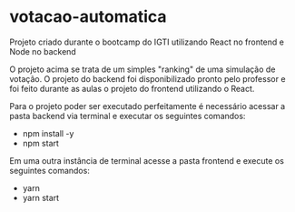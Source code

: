 # votacao-automatica
Projeto criado durante o bootcamp do IGTI utilizando React no frontend e Node no backend

O projeto acima se trata de um simples "ranking" de uma simulação de votação. O projeto do backend foi disponibilizado pronto pelo professor e foi feito durante
as aulas o projeto do frontend utilizando o React.

Para o projeto poder ser executado perfeitamente é necessário acessar a pasta backend via terminal e executar os seguintes comandos:
- npm install -y
- npm start

Em uma outra instância de terminal acesse a pasta frontend e execute os seguintes comandos:
- yarn
- yarn start

